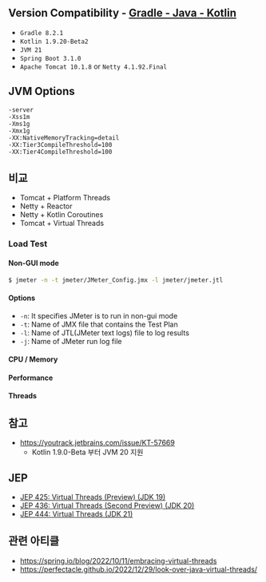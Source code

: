 ## Version Compatibility - [Gradle - Java - Kotlin](https://docs.gradle.org/current/userguide/compatibility.html)

- `Gradle 8.2.1`
- `Kotlin 1.9.20-Beta2`
- `JVM 21`
- `Spring Boot 3.1.0`
- `Apache Tomcat 10.1.8` or `Netty 4.1.92.Final`

## JVM Options

```
-server
-Xss1m
-Xms1g
-Xmx1g
-XX:NativeMemoryTracking=detail
-XX:Tier3CompileThreshold=100
-XX:Tier4CompileThreshold=100
```

## 비교

- Tomcat + Platform Threads
- Netty + Reactor
- Netty + Kotlin Coroutines
- Tomcat + Virtual Threads

### Load Test

#### Non-GUI mode

```bash
$ jmeter -n -t jmeter/JMeter_Config.jmx -l jmeter/jmeter.jtl
```

#### Options

- `-n`: It specifies JMeter is to run in non-gui mode
- `-t`: Name of JMX file that contains the Test Plan
- `-l`: Name of JTL(JMeter text logs) file to log results
- `-j`: Name of JMeter run log file

#### CPU / Memory

#### Performance

#### Threads

## 참고

- https://youtrack.jetbrains.com/issue/KT-57669
  - Kotlin 1.9.0-Beta 부터 JVM 20 지원

## JEP

- [JEP 425: Virtual Threads (Preview) (JDK 19)](https://openjdk.org/jeps/425)
- [JEP 436: Virtual Threads (Second Preview) (JDK 20)](https://openjdk.org/jeps/436)
- [JEP 444: Virtual Threads (JDK 21)](https://openjdk.org/jeps/444)

## 관련 아티클

- https://spring.io/blog/2022/10/11/embracing-virtual-threads
- https://perfectacle.github.io/2022/12/29/look-over-java-virtual-threads/
